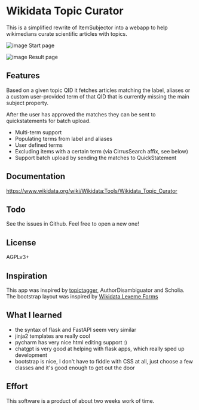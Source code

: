 # Wikidata Topic Curator
This is a simplified rewrite of ItemSubjector into a webapp 
to help wikimedians curate scientific articles with topics.

![image](https://github.com/dpriskorn/WikidataTopicCurator/assets/68460690/52dc9ff4-98d8-4952-9b14-8decc6963eeb)
Start page

![image](https://github.com/dpriskorn/WikidataTopicCurator/assets/68460690/dd2c9b49-ffab-41a4-ae43-d8fb357518db)
Result page

## Features
Based on a given topic QID it fetches articles 
matching the label, aliases or a custom user-provided term 
of that QID that is currently missing the main subject property.

After the user has approved the matches they can be sent to 
quickstatements for batch upload.

* Multi-term support
* Populating terms from label and aliases
* User defined terms
* Excluding items with a certain term (via CirrusSearch affix, see below)
* Support batch upload by sending the matches to QuickStatement

## Documentation
https://www.wikidata.org/wiki/Wikidata:Tools/Wikidata_Topic_Curator

## Todo
See the issues in Github. Feel free to open a new one!

## License
AGPLv3+

## Inspiration
This app was inspired by [topictagger](https://github.com/lubianat/topictagger), AuthorDisambiguator and Scholia.
The bootstrap layout was inspired by [Wikidata Lexeme Forms](https://lexeme-forms.toolforge.org/)

## What I learned
* the syntax of flask and FastAPI seem very similar
* jinja2 templates are really cool
* pycharm has very nice html editing support :)
* chatgpt is very good at helping with flask apps, which really sped up development
* bootstrap is nice, I don't have to fiddle with CSS at all, just choose a few classes and it's good enough to get out the door

## Effort
This software is a product of about two weeks work of time.